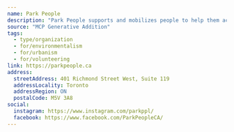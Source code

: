 ```yaml
---
name: Park People
description: "Park People supports and mobilizes people to help them activate the power of parks to improve quality of life in cities across Canada."
source: "MCP Generative Addition"
tags:
  - type/organization
  - for/environmentalism
  - for/urbanism
  - for/volunteering
link: https://parkpeople.ca
address:
  streetAddress: 401 Richmond Street West, Suite 119
  addressLocality: Toronto
  addressRegion: ON
  postalCode: M5V 3A8
social:
  instagram: https://www.instagram.com/parkppl/
  facebook: https://www.facebook.com/ParkPeopleCA/
---
```

